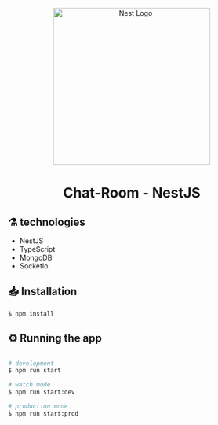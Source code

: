 <p align="center">
  <a href="http://nestjs.com/" target="blank"><img src="https://nestjs.com/img/logo_text.svg" width="320" alt="Nest Logo" /></a>
</p>

[circleci-image]: https://img.shields.io/circleci/build/github/nestjs/nest/master?token=abc123def456
[circleci-url]: https://circleci.com/gh/nestjs/nest

  <h1 align="center"> 
      Chat-Room - NestJS
  </h1>   
  <!--[![Backers on Open Collective](https://opencollective.com/nest/backers/badge.svg)](https://opencollective.com/nest#backer)
  [![Sponsors on Open Collective](https://opencollective.com/nest/sponsors/badge.svg)](https://opencollective.com/nest#sponsor)-->

## ⚗️ technologies

<ul>
    <li> NestJS </li>
    <li> TypeScript </li>
    <li> MongoDB </li>
    <li> SocketIo </li>
</ul>

## 📥 Installation

```bash
$ npm install
```

## ⚙️ Running the app

```bash

# development
$ npm run start

# watch mode
$ npm run start:dev

# production mode
$ npm run start:prod
```
